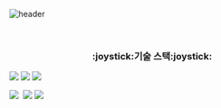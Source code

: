 
![header](https://capsule-render.vercel.app/api?text=Jawon&type=Rounded&color=auto&height=200)

<br/>
  
<h3 align="center">:joystick:기술 스택:joystick:</h3>
  
  
<img src="https://img.shields.io/badge/JavaScript-F9FF33?style=flat-square&logo=Javascript&logoColor=black"/>&nbsp;<img src="https://img.shields.io/badge/React-33FFF7?style=flat-square&logo=react&logoColor=black"/>&nbsp;<img src="https://img.shields.io/badge/TypeScript-3766AB?style=flat-square&logo=TypeScript&logoColor=white"/>&nbsp;

<img src="https://img.shields.io/badge/Vue.js-3CA805?style=flat-square&logo=Vue.js&logoColor=white"/>&nbsp; <img src="https://img.shields.io/badge/CSS-053AA8?style=flat-square&logo=css3&logoColor=white"/>&nbsp;<img src="https://img.shields.io/badge/StyledComponent-F570DF?style=flat-square&logo=styled-components&logoColor=white"/>&nbsp;

